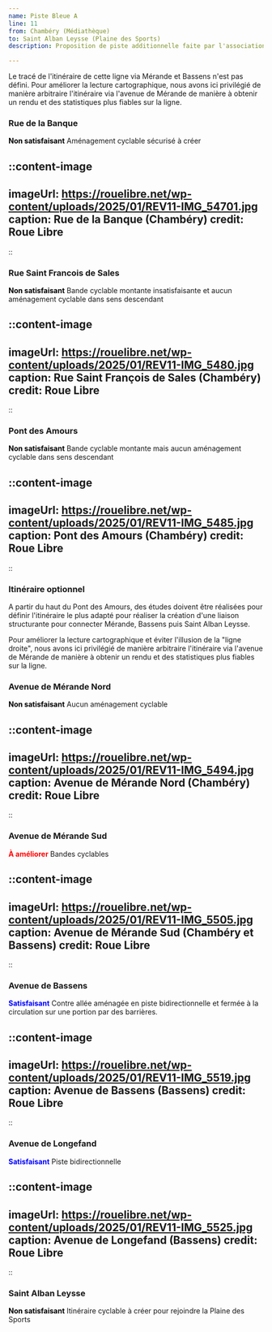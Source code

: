 ```yaml
---
name: Piste Bleue A
line: 11
from: Chambéry (Médiathèque)
to: Saint Alban Leysse (Plaine des Sports)
description: Proposition de piste additionnelle faite par l'association Roue Libre au réseau de pistes bleues déjà jalonnées par Grand Chambéry pour desservir la commune de Saint Alban Leysse vie le quartier Mérande de Chambéry et la commune de Bassens.

---
```


Le tracé de l'itinéraire de cette ligne via Mérande et Bassens n'est pas défini. Pour améliorer la lecture cartographique, nous avons ici privilégié de manière arbitraire l'itinéraire via l'avenue de Mérande de manière à obtenir un rendu et des statistiques plus fiables sur la ligne.

### Rue de la Banque
<span style="color:black;font-weight:bold">Non satisfaisant</span> Aménagement cyclable sécurisé à créer

::content-image
---
imageUrl: https://rouelibre.net/wp-content/uploads/2025/01/REV11-IMG_54701.jpg
caption: Rue de la Banque (Chambéry)
credit: Roue Libre
---
::

### Rue Saint Francois de Sales
<span style="color:black;font-weight:bold">Non satisfaisant</span> Bande cyclable montante insatisfaisante et aucun aménagement cyclable dans sens descendant

::content-image
---
imageUrl: https://rouelibre.net/wp-content/uploads/2025/01/REV11-IMG_5480.jpg
caption: Rue Saint François de Sales (Chambéry)
credit: Roue Libre
---
::

### Pont des Amours
<span style="color:black;font-weight:bold">Non satisfaisant</span> Bande cyclable montante mais aucun aménagement cyclable dans sens descendant

::content-image
---
imageUrl: https://rouelibre.net/wp-content/uploads/2025/01/REV11-IMG_5485.jpg
caption: Pont des Amours (Chambéry)
credit: Roue Libre
---
::

### Itinéraire optionnel
A partir du haut du Pont des Amours, des études doivent être réalisées pour définir l'itinéraire le plus adapté pour réaliser la création d'une liaison structurante pour connecter Mérande, Bassens puis Saint Alban Leysse.

Pour améliorer la lecture cartographique et éviter l'illusion de la "ligne droite", nous avons ici privilégié de manière arbitraire l'itinéraire via l'avenue de Mérande de manière à obtenir un rendu et des statistiques plus fiables sur la ligne.

### Avenue de Mérande Nord
<span style="color:black;font-weight:bold">Non satisfaisant</span> Aucun aménagement cyclable

::content-image
---
imageUrl: https://rouelibre.net/wp-content/uploads/2025/01/REV11-IMG_5494.jpg
caption: Avenue de Mérande Nord (Chambéry)
credit: Roue Libre
---
::

### Avenue de Mérande Sud
<span style="color:red;font-weight:bold">À améliorer</span> Bandes cyclables

::content-image
---
imageUrl: https://rouelibre.net/wp-content/uploads/2025/01/REV11-IMG_5505.jpg
caption: Avenue de Mérande Sud (Chambéry et Bassens)
credit: Roue Libre
---
::

### Avenue de Bassens
<span style="color:blue;font-weight:bold">Satisfaisant</span> Contre allée aménagée en piste bidirectionnelle et fermée à la circulation sur une portion par des barrières.

::content-image
---
imageUrl: https://rouelibre.net/wp-content/uploads/2025/01/REV11-IMG_5519.jpg
caption: Avenue de Bassens (Bassens)
credit: Roue Libre
---
::

### Avenue de Longefand
<span style="color:blue;font-weight:bold">Satisfaisant</span> Piste bidirectionnelle 

::content-image
---
imageUrl: https://rouelibre.net/wp-content/uploads/2025/01/REV11-IMG_5525.jpg
caption: Avenue de Longefand (Bassens)
credit: Roue Libre
---
::

### Saint Alban Leysse
<span style="color:black;font-weight:bold">Non satisfaisant</span> Itinéraire cyclable à créer pour rejoindre la Plaine des Sports